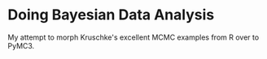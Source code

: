 # Doing Bayesian Data Analysis

My attempt to morph Kruschke's excellent MCMC examples from R over to PyMC3.